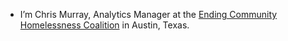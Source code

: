 - I’m Chris Murray, Analytics Manager at the [Ending Community Homelessness Coalition](https://www.austinecho.org/) in Austin, Texas.

<!---
cmurray512/cmurray512 is a ✨ special ✨ repository because its `README.md` (this file) appears on your GitHub profile.
You can click the Preview link to take a look at your changes.
--->
